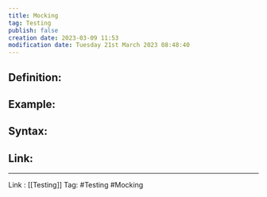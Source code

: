 ```yaml
---
title: Mocking
tag: Testing
publish: false
creation date: 2023-03-09 11:53
modification date: Tuesday 21st March 2023 08:48:40
---
```


## Definition:
## Example:
## Syntax:
## Link:
---
Link : [[Testing]]
Tag: #Testing #Mocking